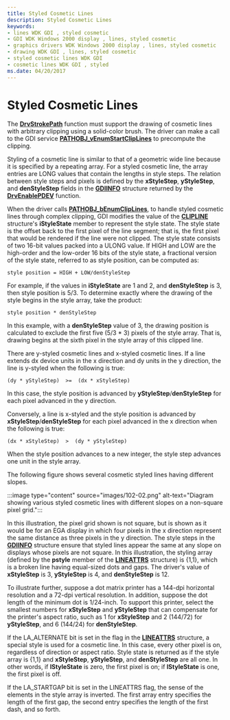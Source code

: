 ```yaml
---
title: Styled Cosmetic Lines
description: Styled Cosmetic Lines
keywords:
- lines WDK GDI , styled cosmetic
- GDI WDK Windows 2000 display , lines, styled cosmetic
- graphics drivers WDK Windows 2000 display , lines, styled cosmetic
- drawing WDK GDI , lines, styled cosmetic
- styled cosmetic lines WDK GDI
- cosmetic lines WDK GDI , styled
ms.date: 04/20/2017
---
```


# Styled Cosmetic Lines

The [**DrvStrokePath**](/windows/win32/api/winddi/nf-winddi-drvstrokepath) function must support the drawing of cosmetic lines with arbitrary clipping using a solid-color brush. The driver can make a call to the GDI service [**PATHOBJ_vEnumStartClipLines**](/windows/win32/api/winddi/nf-winddi-pathobj_venumstartcliplines) to precompute the clipping.

Styling of a cosmetic line is similar to that of a geometric wide line because it is specified by a repeating array. For a styled cosmetic line, the array entries are LONG values that contain the lengths in style steps. The relation between style steps and pixels is defined by the **xStyleStep**, **yStyleStep**, and **denStyleStep** fields in the [**GDIINFO**](/windows/win32/api/winddi/ns-winddi-gdiinfo) structure returned by the [**DrvEnablePDEV**](/windows/win32/api/winddi/nf-winddi-drvenablepdev) function.

When the driver calls [**PATHOBJ_bEnumClipLines**](/windows/win32/api/winddi/nf-winddi-pathobj_benumcliplines), to handle styled cosmetic lines through complex clipping, GDI modifies the value of the [**CLIPLINE**](/windows/win32/api/winddi/ns-winddi-clipline) structure's **iStyleState** member to represent the style state. The style state is the offset back to the first pixel of the line segment; that is, the first pixel that would be rendered if the line were not clipped. The style state consists of two 16-bit values packed into a ULONG value. If HIGH and LOW are the high-order and the low-order 16 bits of the style state, a fractional version of the style state, referred to as style position, can be computed as:

```style position = HIGH + LOW/denStyleStep```

For example, if the values in **iStyleState** are 1 and 2, and **denStyleStep** is 3, then style position is 5/3. To determine exactly where the drawing of the style begins in the style array, take the product:

```style position * denStyleStep```

In this example, with a **denStyleStep** value of 3, the drawing position is calculated to exclude the first five (5/3 \* 3) pixels of the style array. That is, drawing begins at the sixth pixel in the style array of this clipped line.

There are y-styled cosmetic lines and x-styled cosmetic lines. If a line extends dx device units in the x direction and dy units in the y direction, the line is y-styled when the following is true:

```(dy * yStyleStep)  >=  (dx * xStyleStep)```

In this case, the style position is advanced by **yStyleStep**/**denStyleStep** for each pixel advanced in the y direction.

Conversely, a line is x-styled and the style position is advanced by **xStyleStep**/**denStyleStep** for each pixel advanced in the x direction when the following is true:

```(dx * xStyleStep)  >  (dy * yStyleStep)```

When the style position advances to a new integer, the style step advances one unit in the style array.

The following figure shows several cosmetic styled lines having different slopes.

:::image type="content" source="images/102-02.png" alt-text="Diagram showing various styled cosmetic lines with different slopes on a non-square pixel grid.":::

In this illustration, the pixel grid shown is not square, but is shown as it would be for an EGA display in which four pixels in the x direction represent the same distance as three pixels in the y direction. The style steps in the [**GDIINFO**](/windows/win32/api/winddi/ns-winddi-gdiinfo) structure ensure that styled lines appear the same at any slope on displays whose pixels are not square. In this illustration, the styling array (defined by the **pstyle** member of the [**LINEATTRS**](/windows/win32/api/winddi/ns-winddi-lineattrs) structure) is {1,1}, which is a broken line having equal-sized dots and gaps. The driver's value of **xStyleStep** is 3, **yStyleStep** is 4, and **denStyleStep** is 12.

To illustrate further, suppose a dot matrix printer has a 144-dpi horizontal resolution and a 72-dpi vertical resolution. In addition, suppose the dot length of the minimum dot is 1/24-inch. To support this printer, select the smallest numbers for **xStyleStep** and **yStyleStep** that can compensate for the printer's aspect ratio, such as 1 for **xStyleStep** and 2 (144/72) for **yStyleStep**, and 6 (144/24) for **denStyleStep**.

If the LA_ALTERNATE bit is set in the flag in the [**LINEATTRS**](/windows/win32/api/winddi/ns-winddi-lineattrs) structure, a special style is used for a cosmetic line. In this case, every other pixel is on, regardless of direction or aspect ratio. Style state is returned as if the style array is {1,1} and **xStyleStep**, **yStyleStep**, and **denStyleStep** are all one. In other words, if **lStyleState** is zero, the first pixel is on; if **lStyleState** is one, the first pixel is off.

If the LA_STARTGAP bit is set in the LINEATTRS flag, the sense of the elements in the style array is inverted. The first array entry specifies the length of the first gap, the second entry specifies the length of the first dash, and so forth.
